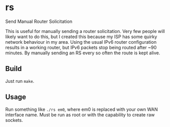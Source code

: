 # rs
Send Manual Router Solicitation

This is useful for manually sending a router solicitation. Very few people will likely want to do this, but I created this because my ISP has some quirky network behaviour in my area. Using the usual IPv6 router configuration results in a working router, but IPv6 packets stop being routed after ~90 minutes. By manually sending an RS every so often the route is kept alive.

## Build

Just run `make`.

## Usage

Run something like `./rs em0`, where em0 is replaced with your own WAN interface name. Must be run as root or with the capability to create raw sockets.

